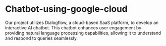 # Chatbot-using-google-cloud
Our project utilizes Dialogflow, a cloud-based SaaS platform, to develop an interactive AI chatbot. This chatbot enhances user engagement by providing natural language processing capabilities, allowing it to understand and respond to queries seamlessly.
